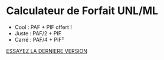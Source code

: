 # Calculateur de Forfait UNL/ML

* Cool : PAF + PIF  offert !
* Juste : PAF/2 + PIF
* Carré : PAF/4 + PIF²

[ESSAYEZ LA DERNIERE VERSION](http://ipfs.asycn.io/ipfs/QmXzcrtjmA6Ykieu78CuVnkyCiQk2MpQNhV8KMsw67HGKu)
